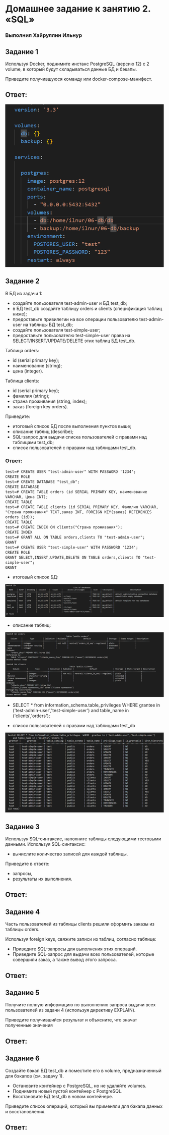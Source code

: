 # Домашнее задание к занятию 2. «SQL»

### Выполнил Хайруллин Ильнур


## Задание 1
Используя Docker, поднимите инстанс PostgreSQL (версию 12) c 2 volume, в который будут складываться данные БД и бэкапы.

Приведите получившуюся команду или docker-compose-манифест.

## Ответ:

![1](img/1.png)

## Задание 2
В БД из задачи 1:

- создайте пользователя test-admin-user и БД test_db;
- в БД test_db создайте таблицу orders и clients (спeцификация таблиц ниже);
- предоставьте привилегии на все операции пользователю test-admin-user на таблицы БД test_db;
- создайте пользователя test-simple-user;
- предоставьте пользователю test-simple-user права на SELECT/INSERT/UPDATE/DELETE этих таблиц БД test_db.

Таблица orders:

- id (serial primary key);
- наименование (string);
- цена (integer).

Таблица clients:

- id (serial primary key);
- фамилия (string);
- страна проживания (string, index);
- заказ (foreign key orders).

Приведите:

- итоговый список БД после выполнения пунктов выше;
- описание таблиц (describe);
- SQL-запрос для выдачи списка пользователей с правами над таблицами test_db;
- список пользователей с правами над таблицами test_db.

### Ответ:

    test=# CREATE USER "test-admin-user" WITH PASSWORD '1234';
    CREATE ROLE
    test=# CREATE DATABASE "test_db";
    CREATE DATABASE
    test=# CREATE TABLE orders (id SERIAL PRIMARY KEY, наименование VARCHAR, Цена INT);
    CREATE TABLE
    test=# CREATE TABLE clients (id SERIAL PRIMARY KEY, Фамилия VARCHAR, "Страна проживания" TEXT,заказ INT, FOREIGN KEY(заказ) REFERENCES  orders (id));
    CREATE TABLE
    test=# CREATE INDEX ON clients("Страна проживания");
    CREATE INDEX
    test=# GRANT ALL ON TABLE orders,clients TO "test-admin-user";
    GRANT
    test=# CREATE USER "test-simple-user" WITH PASSWORD '1234';
    CREATE ROLE
    GRANT SELECT,INSERT,UPDATE,DELETE ON TABLE orders,clients TO "test-simple-user"; 
    GRANT
    
- итоговый список БД:

![2](img/2.png)

- описание таблиц:

![3](img/3.png)

- SELECT * from information_schema.table_privileges  WHERE  grantee in ('test-admin-user','test-simple-user')
    and table_name in ('clients','orders');

- список пользователей с правами над таблицами test_db

![4](img/4.png)

## Задание 3
Используя SQL-синтаксис, наполните таблицы следующими тестовыми данными.
Используя SQL-синтаксис:

- вычислите количество записей для каждой таблицы.

Приведите в ответе:

- запросы,
- результаты их выполнения.

## Ответ:

## Задание 4 
Часть пользователей из таблицы clients решили оформить заказы из таблицы orders.

Используя foreign keys, свяжите записи из таблиц, согласно таблице:

- Приведите SQL-запросы для выполнения этих операций.
- Приведите SQL-запрос для выдачи всех пользователей, которые совершили заказ, а также вывод этого запроса.

## Ответ:



## Задание 5 
Получите полную информацию по выполнению запроса выдачи всех пользователей из задачи 4 (используя директиву EXPLAIN).

Приведите получившийся результат и объясните, что значат полученные значения

## Ответ:


## Задание 6
Создайте бэкап БД test_db и поместите его в volume, предназначенный для бэкапов (см. задачу 1).

- Остановите контейнер с PostgreSQL, но не удаляйте volumes.
- Поднимите новый пустой контейнер с PostgreSQL.
- Восстановите БД test_db в новом контейнере.

Приведите список операций, который вы применяли для бэкапа данных и восстановления.

## Ответ:
